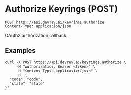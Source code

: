 # Authorize Keyrings (POST)

```http
POST https://api.devrev.ai/keyrings.authorize
Content-Type: application/json
```

OAuth2 authorization callback.



## Examples

```shell
curl -X POST https://api.devrev.ai/keyrings.authorize \
     -H "Authorization: Bearer <token>" \
     -H "Content-Type: application/json" \
     -d '{
  "code": "code",
  "state": "state"
}'
```